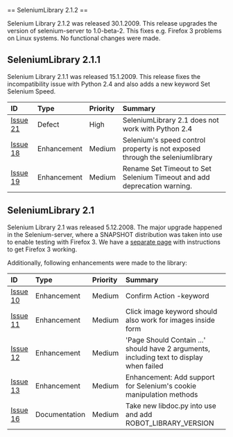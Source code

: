 ﻿== SeleniumLibrary 2.1.2 ==

Selenium Library 2.1.2 was released 30.1.2009.
This release upgrades the version of selenium-server to 1.0-beta-2.
This fixes e.g. Firefox 3 problems on Linux systems.
No functional changes were made.


## SeleniumLibrary 2.1.1 ##

Selenium Library 2.1.1 was released 15.1.2009.
This release fixes the incompatibility issue with Python 2.4 and also adds a new keyword Set Selenium Speed.

| **ID** | **Type** | **Priority** | **Summary** |
|:-------|:---------|:-------------|:------------|
| [Issue 21](https://code.google.com/p/robotframework-seleniumlibrary/issues/detail?id=21) | Defect | High | SeleniumLibrary 2.1 does not work with Python 2.4 |
| [Issue 18](https://code.google.com/p/robotframework-seleniumlibrary/issues/detail?id=18) | Enhancement | Medium | Selenium's speed control property is not exposed through the seleniumlibrary |
| [Issue 19](https://code.google.com/p/robotframework-seleniumlibrary/issues/detail?id=19) | Enhancement | Medium | Rename Set Timeout to Set Selenium Timeout and add deprecation warning. |

## SeleniumLibrary 2.1 ##

Selenium Library 2.1 was released 5.12.2008.
The major upgrade happened in the Selenium-server, where a SNAPSHOT distribution was taken into use to enable testing with Firefox 3.
We have a [separate page](UsingDifferentBrowsers.md) with instructions to get Firefox 3 working.

Additionally, following enhancements were made to the library:

| **ID** | **Type** | **Priority** | **Summary** |
|:-------|:---------|:-------------|:------------|
| [Issue 10](https://code.google.com/p/robotframework-seleniumlibrary/issues/detail?id=10) | Enhancement | Medium | Confirm Action -keyword |
| [Issue 11](https://code.google.com/p/robotframework-seleniumlibrary/issues/detail?id=11) | Enhancement | Medium | Click image keyword should also work for images inside form |
| [Issue 12](https://code.google.com/p/robotframework-seleniumlibrary/issues/detail?id=12) | Enhancement | Medium | 'Page Should Contain ...' should have 2 arguments, including text to display when failed |
| [Issue 13](https://code.google.com/p/robotframework-seleniumlibrary/issues/detail?id=13) | Enhancement | Medium | Enhancement: Add support for Selenium's cookie manipulation methods |
| [Issue 16](https://code.google.com/p/robotframework-seleniumlibrary/issues/detail?id=16) | Documentation | Medium | Take new libdoc.py into use and add ROBOT\_LIBRARY\_VERSION |

